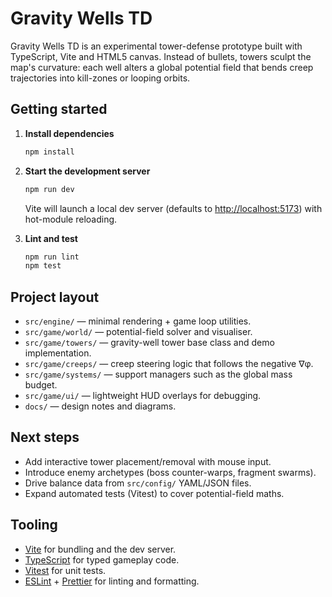 # Gravity Wells TD

Gravity Wells TD is an experimental tower-defense prototype built with TypeScript, Vite and HTML5
canvas. Instead of bullets, towers sculpt the map's curvature: each well alters a global potential
field that bends creep trajectories into kill-zones or looping orbits.

## Getting started

1. **Install dependencies**

   ```bash
   npm install
   ```

2. **Start the development server**

   ```bash
   npm run dev
   ```

   Vite will launch a local dev server (defaults to [http://localhost:5173](http://localhost:5173))
   with hot-module reloading.

3. **Lint and test**

   ```bash
   npm run lint
   npm test
   ```

## Project layout

- `src/engine/` — minimal rendering + game loop utilities.
- `src/game/world/` — potential-field solver and visualiser.
- `src/game/towers/` — gravity-well tower base class and demo implementation.
- `src/game/creeps/` — creep steering logic that follows the negative ∇φ.
- `src/game/systems/` — support managers such as the global mass budget.
- `src/game/ui/` — lightweight HUD overlays for debugging.
- `docs/` — design notes and diagrams.

## Next steps

- Add interactive tower placement/removal with mouse input.
- Introduce enemy archetypes (boss counter-warps, fragment swarms).
- Drive balance data from `src/config/` YAML/JSON files.
- Expand automated tests (Vitest) to cover potential-field maths.

## Tooling

- [Vite](https://vitejs.dev/) for bundling and the dev server.
- [TypeScript](https://www.typescriptlang.org/) for typed gameplay code.
- [Vitest](https://vitest.dev/) for unit tests.
- [ESLint](https://eslint.org/) + [Prettier](https://prettier.io/) for linting and formatting.

